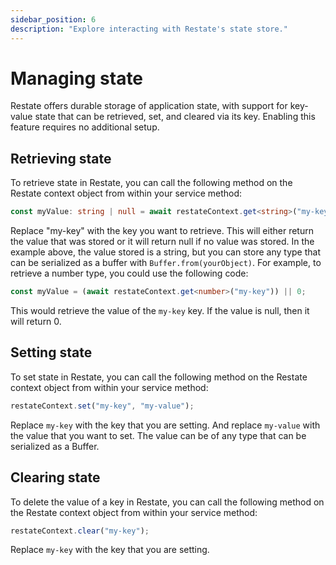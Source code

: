```yaml
---
sidebar_position: 6
description: "Explore interacting with Restate's state store."
---
```


# Managing state
Restate offers durable storage of application state, with support for key-value state that can be retrieved, set, and cleared via its key. Enabling this feature requires no additional setup.

## Retrieving state
To retrieve state in Restate, you can call the following method on the Restate context object from within your service method:

```typescript
const myValue: string | null = await restateContext.get<string>("my-key");
```

Replace "my-key" with the key you want to retrieve. This will either return the value 
that was stored or it will return null if no value was stored. In the example above, 
the value stored is a string, but you can store any type that can be serialized as a 
buffer with `Buffer.from(yourObject)`. For example, to retrieve a number type, you could 
use the following code:

```typescript
const myValue = (await restateContext.get<number>("my-key")) || 0;
```

This would retrieve the value of the `my-key` key. If the value is null, then it will return 0.

## Setting state
To set state in Restate,
you can call the following method on the Restate context object from within your service method:

```typescript
restateContext.set("my-key", "my-value");
```

Replace `my-key` with the key that you are setting.
And replace `my-value` with the value that you want to set.
The value can be of any type that can be serialized as a Buffer.

## Clearing state
To delete the value of a key in Restate,
you can call the following method on the Restate context object from within your service method:

```typescript
restateContext.clear("my-key");
```

Replace `my-key` with the key that you are setting.